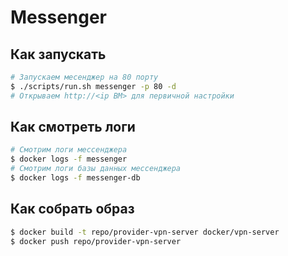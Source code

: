 # Messenger

## Как запускать
```sh
# Запускаем месенджер на 80 порту
$ ./scripts/run.sh messenger -p 80 -d
# Открываем http://<ip ВМ> для первичной настройки
```

## Как смотреть логи
```sh
# Смотрим логи мессенджера
$ docker logs -f messenger
# Смотрим логи базы данных мессенджера
$ docker logs -f messenger-db
```

## Как собрать образ
```sh
$ docker build -t repo/provider-vpn-server docker/vpn-server
$ docker push repo/provider-vpn-server
```
